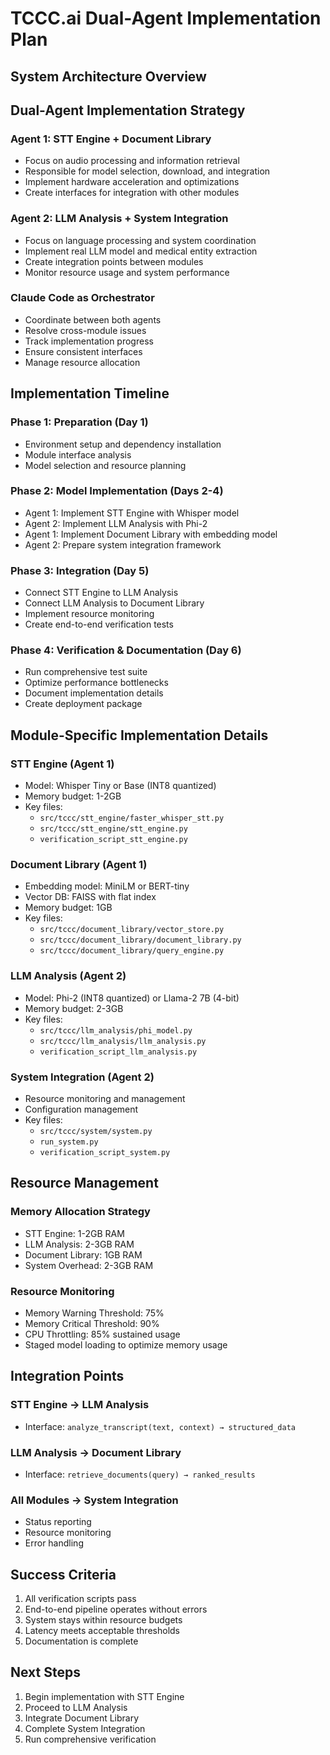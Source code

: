 # TCCC.ai Dual-Agent Implementation Plan

## System Architecture Overview



## Dual-Agent Implementation Strategy

### Agent 1: STT Engine + Document Library
- Focus on audio processing and information retrieval
- Responsible for model selection, download, and integration
- Implement hardware acceleration and optimizations
- Create interfaces for integration with other modules

### Agent 2: LLM Analysis + System Integration
- Focus on language processing and system coordination
- Implement real LLM model and medical entity extraction
- Create integration points between modules
- Monitor resource usage and system performance

### Claude Code as Orchestrator
- Coordinate between both agents
- Resolve cross-module issues
- Track implementation progress
- Ensure consistent interfaces
- Manage resource allocation

## Implementation Timeline

### Phase 1: Preparation (Day 1)
- Environment setup and dependency installation
- Module interface analysis
- Model selection and resource planning

### Phase 2: Model Implementation (Days 2-4)
- Agent 1: Implement STT Engine with Whisper model
- Agent 2: Implement LLM Analysis with Phi-2
- Agent 1: Implement Document Library with embedding model
- Agent 2: Prepare system integration framework

### Phase 3: Integration (Day 5)
- Connect STT Engine to LLM Analysis
- Connect LLM Analysis to Document Library
- Implement resource monitoring
- Create end-to-end verification tests

### Phase 4: Verification & Documentation (Day 6)
- Run comprehensive test suite
- Optimize performance bottlenecks
- Document implementation details
- Create deployment package

## Module-Specific Implementation Details

### STT Engine (Agent 1)
- Model: Whisper Tiny or Base (INT8 quantized)
- Memory budget: 1-2GB
- Key files:
  - `src/tccc/stt_engine/faster_whisper_stt.py`
  - `src/tccc/stt_engine/stt_engine.py`
  - `verification_script_stt_engine.py`

### Document Library (Agent 1)
- Embedding model: MiniLM or BERT-tiny
- Vector DB: FAISS with flat index
- Memory budget: 1GB
- Key files:
  - `src/tccc/document_library/vector_store.py`
  - `src/tccc/document_library/document_library.py`
  - `src/tccc/document_library/query_engine.py`

### LLM Analysis (Agent 2)
- Model: Phi-2 (INT8 quantized) or Llama-2 7B (4-bit)
- Memory budget: 2-3GB
- Key files:
  - `src/tccc/llm_analysis/phi_model.py`
  - `src/tccc/llm_analysis/llm_analysis.py`
  - `verification_script_llm_analysis.py`

### System Integration (Agent 2)
- Resource monitoring and management
- Configuration management
- Key files:
  - `src/tccc/system/system.py`
  - `run_system.py`
  - `verification_script_system.py`

## Resource Management

### Memory Allocation Strategy
- STT Engine: 1-2GB RAM
- LLM Analysis: 2-3GB RAM
- Document Library: 1GB RAM
- System Overhead: 2-3GB RAM

### Resource Monitoring
- Memory Warning Threshold: 75%
- Memory Critical Threshold: 90%
- CPU Throttling: 85% sustained usage
- Staged model loading to optimize memory usage

## Integration Points

### STT Engine → LLM Analysis
- Interface: `analyze_transcript(text, context) → structured_data`

### LLM Analysis → Document Library
- Interface: `retrieve_documents(query) → ranked_results`

### All Modules → System Integration
- Status reporting
- Resource monitoring
- Error handling

## Success Criteria
1. All verification scripts pass
2. End-to-end pipeline operates without errors
3. System stays within resource budgets
4. Latency meets acceptable thresholds
5. Documentation is complete

## Next Steps
1. Begin implementation with STT Engine
2. Proceed to LLM Analysis
3. Integrate Document Library
4. Complete System Integration
5. Run comprehensive verification
